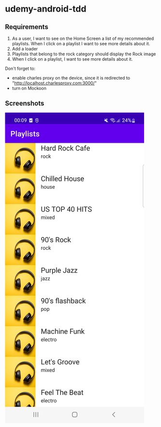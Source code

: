 # udemy-android-tdd

## Requirements
1. As a user, I want to see on the Home Screen a list of my recommended playlists. When I click on a playlist I want to see more details about it.
2. Add a loader
3. Playlists that belong to the rock category should display the Rock image
4. When I click on a playlist, I want to see more details about it.

Don't forget to:
- enable charles proxy on the device, since it is redirected to "http://localhost.charlesproxy.com:3000/"
- turn on Mockoon

## Screenshots
![playlists_home](image/playlists_home.png)
